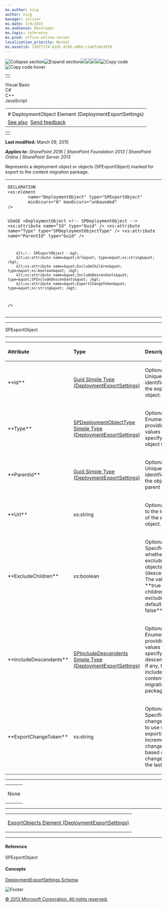 ```yaml
---
ms.author: nicg
author: nicg
manager: soliver
ms.date: 3/9/2015
ms.audience: Developer
ms.topic: reference
ms.prod: office-online-server
localization_priority: Normal
ms.assetid: 128f7174-b2d1-4150-a966-c1abfc0e1bf8
---
```


![Collapse
section](../icons/collapse_all.gif "Collapse section")![Expand
section](../icons/expand_all.gif "Expand section")![](../icons/collapse_all.gif)![](../icons/expand_all.gif)![](../icons/dropdown.gif)![](../icons/dropdownHover.gif)![Copy
code](../icons/copycode.gif "Copy code")![Copy code
hover](../icons/copycodeHighlight.gif "Copy code hover")
<table>
<tbody>
<tr class="odd">
<td align="left"></td>
</tr>
</tbody>
</table>

Visual Basic  
C\#  
C++  
JavaScript  

<table>
<tbody>
<tr class="odd">
<td align="left"><span id="runningHeaderText"></span></td>
</tr>
<tr class="even">
<td align="left"># DeploymentObject Element (DeploymentExportSettings)</td>
</tr>
<tr class="odd">
<td align="left"><a href="#seeAlsoToggle">See also</a>  <span id="headfeedbackarea" class="feedbackhead"><a href="javascript:SubmitFeedback(&#39;docthis@Microsoft.com&#39;,&#39;&#39;,&#39;&#39;,&#39;&#39;,&#39;1.0.18082.1225&#39;,&#39;%0\dThank%20you%20for%20your%20feedback.%20The%20developer%20writing%20teams%20use%20your%20feedback%20to%20improve%20documentation.%20While%20we%20are%20reviewing%20your%20feedback,%20we%20may%20send%20you%20e-mail%20to%20ask%20for%20clarification%20or%20feedback%20on%20a%20solution.%20We%20do%20not%20use%20your%20e-mail%20address%20for%20any%20other%20purpose%20and%20we%20delete%20it%20after%20we%20finish%20our%20review.%0\AFor%20further%20information%20about%20the%20privacy%20policies%20of%20Microsoft,%20please%20see%20http://privacy.microsoft.com/en-us/default.aspx.%0\A%0\d&#39;,&#39;Customer%20feedback&#39;);">Send feedback</a></span></td>
</tr>
</tbody>
</table>

<table>
<colgroup>
<col width="100%" />
</colgroup>
<tbody>
<tr class="odd">
<td align="left"></td>
</tr>
</tbody>
</table>

**Last modified:** March 09, 2015

***Applies to:** SharePoint 2016 | SharePoint Foundation 2013 |
SharePoint Online | SharePoint Server 2013*

Represents a deployment object or objects (<span sdata="cer"
target="T:Microsoft.SharePoint.Deployment.SPExportObject"><span
class="nolink">SPExportObject</span></span>) marked for export to the
content migration package.

<span codelanguage="other"></span>
<table>
<colgroup>
<col width="100%" />
</colgroup>
<tbody>
<tr class="odd">
<td align="left"><pre><code>DECLARATION
&lt;xs:element
        name=&quot;DeploymentObject&quot; type=&quot;SPExportObject&quot;
        minOccurs=&quot;0&quot; maxOccurs=&quot;unbounded&quot; 
/&gt;

USAGE
&lt;DeploymentObject
        &lt;!-- SPDeploymentObject --&gt;
        &lt;xs:attribute name=&quot;Id&quot; type=&quot;Guid&quot; /&gt;
        &lt;xs:attribute name=&quot;Type&quot; type=&quot;SPDeploymentObjectType&quot; /&gt;
        &lt;xs:attribute name=&quot;ParentId&quot; type=&quot;Guid&quot; /&gt;

        &lt;!-- SPExportObject --&gt;
        &lt;xs:attribute name=&quot;Url&quot; type=&quot;xs:string&quot; /&gt;
        &lt;xs:attribute name=&quot;ExcludeChildren&quot; type=&quot;xs:boolean&quot; /&gt;
        &lt;xs:attribute name=&quot;IncludeDescendants&quot; type=&quot;SPIncludeDescendants&quot; /&gt;
        &lt;xs:attribute name=&quot;ExportChangeToken&quot; type=&quot;xs:string&quot; /&gt;
/&gt;</code></pre></td>
</tr>
</tbody>
</table>


-----------------------------------------------------------------------------------------------------------------------------------------------------------------------------------------

<span sdata="cer"
target="T:Microsoft.SharePoint.Deployment.SPExportObject"><span
class="nolink">SPExportObject</span></span>


-----------------------------------------------------------------------------------------------------------------------------------------------------------------------------------------------

<table>
<colgroup>
<col width="33%" />
<col width="33%" />
<col width="33%" />
</colgroup>
<thead>
<tr class="header">
<th align="left"><p>Attribute</p></th>
<th align="left"><p>Type</p></th>
<th align="left"><p>Description</p></th>
</tr>
</thead>
<tbody>
<tr class="odd">
<td align="left"><p>**Id**</p></td>
<td align="left"><p><span sdata="link"><a href="guid-simple-type-deploymentexportsettings.htm">Guid Simple Type (DeploymentExportSettings)</a></span></p></td>
<td align="left"><p>Optional. Unique identifier of the export object.</p></td>
</tr>
<tr class="even">
<td align="left"><p>**Type**</p></td>
<td align="left"><p><span sdata="link"><a href="spdeploymentobjecttype-simple-type-deploymentexportsettings.htm">SPDeploymentObjectType Simple Type (DeploymentExportSettings)</a></span></p></td>
<td align="left"><p>Optional. Enumeration providing values to specify the object type.</p></td>
</tr>
<tr class="odd">
<td align="left"><p>**ParentId**</p></td>
<td align="left"><p><span sdata="link"><a href="guid-simple-type-deploymentexportsettings.htm">Guid Simple Type (DeploymentExportSettings)</a></span></p></td>
<td align="left"><p>Optional. Unique identifier of the object's parent site.</p></td>
</tr>
<tr class="even">
<td align="left"><p>**Url**</p></td>
<td align="left"><p>xs:string</p></td>
<td align="left"><p>Optional. URL to the location of the export object.</p></td>
</tr>
<tr class="odd">
<td align="left"><p>**ExcludeChildren**</p></td>
<td align="left"><p>xs:boolean</p></td>
<td align="left"><p>Optional. Specifies whether to exclude child objects (descendants). The value is **true</span> if children are excluded. The default is <span class="keyword">false**.</p></td>
</tr>
<tr class="even">
<td align="left"><p>**IncludeDescendants**</p></td>
<td align="left"><p><span sdata="link"><a href="spincludedescendents-simple-type-deploymentexportsettings.htm">SPIncludeDescendents Simple Type (DeploymentExportSettings)</a></span></p></td>
<td align="left"><p>Optional. Enumeration providing values to specify which descendents, if any, to include in the content migration package.</p></td>
</tr>
<tr class="odd">
<td align="left"><p>**ExportChangeToken**</p></td>
<td align="left"><p>xs:string</p></td>
<td align="left"><p>Optional. Specifies the change token to use when exporting incremental changes based on changes since the last export.</p></td>
</tr>
</tbody>
</table>


---------------------------------------------------------------------------------------------------------------------------------------------------------------------------------------------------

<table>
<colgroup>
<col width="100%" />
</colgroup>
<tbody>
<tr class="odd">
<td align="left"><p>None</p></td>
</tr>
</tbody>
</table>


----------------------------------------------------------------------------------------------------------------------------------------------------------------------------------------------------

<table>
<colgroup>
<col width="100%" />
</colgroup>
<tbody>
<tr class="odd">
<td align="left"><p><span sdata="link"><a href="exportobjects-element-deploymentexportsettings.htm">ExportObjects Element (DeploymentExportSettings)</a></span></p></td>
</tr>
</tbody>
</table>


-------------------------------------------------------------------------------------------------------------------------------------------------------------------------------------------

#### Reference

<span sdata="cer"
target="T:Microsoft.SharePoint.Deployment.SPExportObject"><span
class="nolink">SPExportObject</span></span>

#### Concepts

<span sdata="link">[DeploymentExportSettings
Schema](deploymentexportsettings-schema.htm)</span>

![Footer](../icons/footer.gif "Footer")

[© 2013 Microsoft Corporation. All rights
reserved.](office-2013-documentation-copyright-notice.htm)



